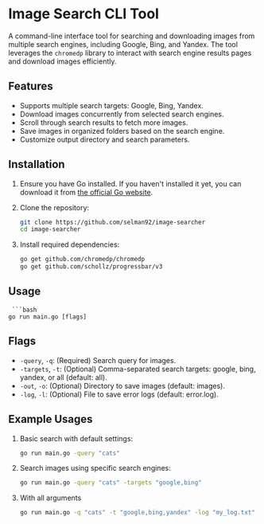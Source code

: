 # Image Search CLI Tool

A command-line interface tool for searching and downloading images from multiple search engines, including Google, Bing, and Yandex. The tool leverages the `chromedp` library to interact with search engine results pages and download images efficiently.

## Features

- Supports multiple search targets: Google, Bing, Yandex.
- Download images concurrently from selected search engines.
- Scroll through search results to fetch more images.
- Save images in organized folders based on the search engine.
- Customize output directory and search parameters.

## Installation

1. Ensure you have Go installed. If you haven't installed it yet, you can download it from [the official Go website](https://golang.org/dl/).

2. Clone the repository:
   ```bash
   git clone https://github.com/selman92/image-searcher
   cd image-searcher

3. Install required dependencies:
     ```bash
    go get github.com/chromedp/chromedp
    go get github.com/schollz/progressbar/v3

## Usage

     ```bash
    go run main.go [flags]

## Flags

* `-query`, `-q`: (Required) Search query for images.
* `-targets`, `-t`: (Optional) Comma-separated search targets: google, bing, yandex, or all (default: all).
* `-out`, `-o`: (Optional) Directory to save images (default: images).
* `-log`, `-l`: (Optional) File to save error logs (default: error.log).

## Example Usages

1. Basic search with default settings:
    ```bash
    go run main.go -query "cats"

2. Search images using specific search engines:
    ```bash
    go run main.go -query "cats" -targets "google,bing"

3. With all arguments
    ```bash
    go run main.go -q "cats" -t "google,bing,yandex" -log "my_log.txt" -o "img/"


